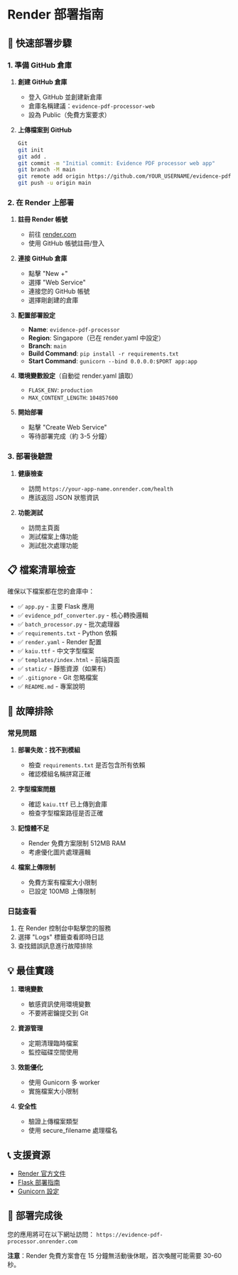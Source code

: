 # Render 部署指南

## 🚀 快速部署步驟

### 1. 準備 GitHub 倉庫

1. **創建 GitHub 倉庫**
   - 登入 GitHub 並創建新倉庫
   - 倉庫名稱建議：`evidence-pdf-processor-web`
   - 設為 Public（免費方案要求）

2. **上傳檔案到 GitHub**
   ```bash
   Git
   git init
   git add .
   git commit -m "Initial commit: Evidence PDF processor web app"
   git branch -M main
   git remote add origin https://github.com/YOUR_USERNAME/evidence-pdf-processor-web.git
   git push -u origin main
   ```

### 2. 在 Render 上部署

1. **註冊 Render 帳號**
   - 前往 [render.com](https://render.com)
   - 使用 GitHub 帳號註冊/登入

2. **連接 GitHub 倉庫**
   - 點擊 "New +"
   - 選擇 "Web Service"
   - 連接您的 GitHub 帳號
   - 選擇剛創建的倉庫

3. **配置部署設定**
   - **Name**: `evidence-pdf-processor`
   - **Region**: Singapore（已在 render.yaml 中設定）
   - **Branch**: `main`
   - **Build Command**: `pip install -r requirements.txt`
   - **Start Command**: `gunicorn --bind 0.0.0.0:$PORT app:app`

4. **環境變數設定**（自動從 render.yaml 讀取）
   - `FLASK_ENV`: `production`
   - `MAX_CONTENT_LENGTH`: `104857600`

5. **開始部署**
   - 點擊 "Create Web Service"
   - 等待部署完成（約 3-5 分鐘）

### 3. 部署後驗證

1. **健康檢查**
   - 訪問 `https://your-app-name.onrender.com/health`
   - 應該返回 JSON 狀態資訊

2. **功能測試**
   - 訪問主頁面
   - 測試檔案上傳功能
   - 測試批次處理功能

## 📋 檔案清單檢查

確保以下檔案都在您的倉庫中：

- ✅ `app.py` - 主要 Flask 應用
- ✅ `evidence_pdf_converter.py` - 核心轉換邏輯
- ✅ `batch_processor.py` - 批次處理器
- ✅ `requirements.txt` - Python 依賴
- ✅ `render.yaml` - Render 配置
- ✅ `kaiu.ttf` - 中文字型檔案
- ✅ `templates/index.html` - 前端頁面
- ✅ `static/` - 靜態資源（如果有）
- ✅ `.gitignore` - Git 忽略檔案
- ✅ `README.md` - 專案說明

## 🔧 故障排除

### 常見問題

1. **部署失敗：找不到模組**
   - 檢查 `requirements.txt` 是否包含所有依賴
   - 確認模組名稱拼寫正確

2. **字型檔案問題**
   - 確認 `kaiu.ttf` 已上傳到倉庫
   - 檢查字型檔案路徑是否正確

3. **記憶體不足**
   - Render 免費方案限制 512MB RAM
   - 考慮優化圖片處理邏輯

4. **檔案上傳限制**
   - 免費方案有檔案大小限制
   - 已設定 100MB 上傳限制

### 日誌查看

1. 在 Render 控制台中點擊您的服務
2. 選擇 "Logs" 標籤查看即時日誌
3. 查找錯誤訊息進行故障排除

## 💡 最佳實踐

1. **環境變數**
   - 敏感資訊使用環境變數
   - 不要將密鑰提交到 Git

2. **資源管理**
   - 定期清理臨時檔案
   - 監控磁碟空間使用

3. **效能優化**
   - 使用 Gunicorn 多 worker
   - 實施檔案大小限制

4. **安全性**
   - 驗證上傳檔案類型
   - 使用 secure_filename 處理檔名

## 📞 支援資源

- [Render 官方文件](https://render.com/docs)
- [Flask 部署指南](https://flask.palletsprojects.com/en/2.3.x/deploying/)
- [Gunicorn 設定](https://docs.gunicorn.org/en/stable/settings.html)

## 🎯 部署完成後

您的應用將可在以下網址訪問：
`https://evidence-pdf-processor.onrender.com`

**注意**：Render 免費方案會在 15 分鐘無活動後休眠，首次喚醒可能需要 30-60 秒。